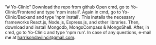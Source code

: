 "# Yo-Clinic"
Download the repo from github
Open cmd, go to Yo-Clinic/Frontend and type 'npm install'.
Again in cmd, go to Yo-Clinic/Backend and type 'npm install'.
This installs the necessary frameworks React.js, Node.js, Express.js, and other libraries.
Then, download and install Mongodb, MongoCompass & MongoShell.
After, in cmd, go to Yo-Clinic and type 'npm run'.
In case of any questions, e-mail me at harrisondaviinci@gmail.com.
